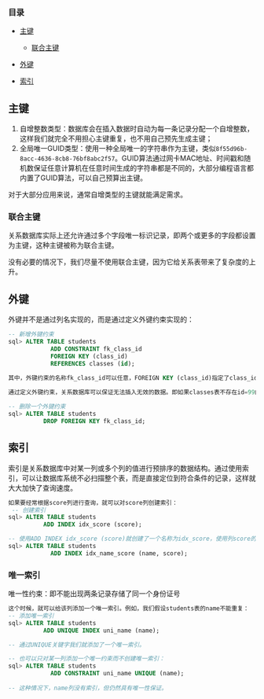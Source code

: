 ### 目录

- [主键](#主键)
  - [联合主键](#联合主键)

- [外键](#外键)
- [索引](#索引)



## 主键

1. 自增整数类型：数据库会在插入数据时自动为每一条记录分配一个自增整数，这样我们就完全不用担心主键重复，也不用自己预先生成主键；
2. 全局唯一GUID类型：使用一种全局唯一的字符串作为主键，类似`8f55d96b-8acc-4636-8cb8-76bf8abc2f57`。GUID算法通过网卡MAC地址、时间戳和随机数保证任意计算机在任意时间生成的字符串都是不同的，大部分编程语言都内置了GUID算法，可以自己预算出主键。

对于大部分应用来说，通常自增类型的主键就能满足需求。





### 联合主键

关系数据库实际上还允许通过多个字段唯一标识记录，即两个或更多的字段都设置为主键，这种主键被称为联合主键。

没有必要的情况下，我们尽量不使用联合主键，因为它给关系表带来了复杂度的上升。



## 外键

外键并不是通过列名实现的，而是通过定义外键约束实现的：

```sql
-- 新增外键约束
sql> ALTER TABLE students 
			ADD CONSTRAINT fk_class_id 
			FOREIGN KEY (class_id) 
			REFERENCES classes (id);
			
其中，外键约束的名称fk_class_id可以任意，FOREIGN KEY (class_id)指定了class_id作为外键，REFERENCES classes (id)指定了这个外键将关联到classes表的id列（即classes表的主键）。

通过定义外键约束，关系数据库可以保证无法插入无效的数据。即如果classes表不存在id=99的记录，students表就无法插入class_id=99的记录。
```

```sql
-- 删除一个外键约束
sql> ALTER TABLE students
		  DROP FOREIGN KEY fk_class_id;
```



## 索引

索引是关系数据库中对某一列或多个列的值进行预排序的数据结构。通过使用索引，可以让数据库系统不必扫描整个表，而是直接定位到符合条件的记录，这样就大大加快了查询速度。

```sql
如果要经常根据score列进行查询，就可以对score列创建索引：
 -- 创建索引
sql> ALTER TABLE students
		  ADD INDEX idx_score (score);

-- 使用ADD INDEX idx_score (score)就创建了一个名称为idx_score，使用列score的索引。索引名称是任意的，索引如果有多列，可以在括号里依次写上，例如：
sql> ALTER TABLE students
			ADD INDEX idx_name_score (name, score);
```

### 唯一索引

唯一性约束：即不能出现两条记录存储了同一个身份证号

```sql
这个时候，就可以给该列添加一个唯一索引。例如，我们假设students表的name不能重复：
-- 添加唯一索引
sql> ALTER TABLE students
 		  ADD UNIQUE INDEX uni_name (name);

-- 通过UNIQUE关键字我们就添加了一个唯一索引。

```

```sql
-- 也可以只对某一列添加一个唯一约束而不创建唯一索引：
sql> ALTER TABLE students
			ADD CONSTRAINT uni_name UNIQUE (name);
			
-- 这种情况下，name列没有索引，但仍然具有唯一性保证。
```

